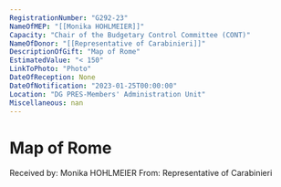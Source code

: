 ```yaml
---
RegistrationNumber: "G292-23"
NameOfMEP: "[[Monika HOHLMEIER]]"
Capacity: "Chair of the Budgetary Control Committee (CONT)"
NameOfDonor: "[[Representative of Carabinieri]]"
DescriptionOfGift: "Map of Rome"
EstimatedValue: "< 150"
LinkToPhoto: "Photo"
DateOfReception: None
DateOfNotification: "2023-01-25T00:00:00"
Location: "DG PRES-Members' Administration Unit"
Miscellaneous: nan
---
```


# Map of Rome

Received by: Monika HOHLMEIER
From: Representative of Carabinieri
